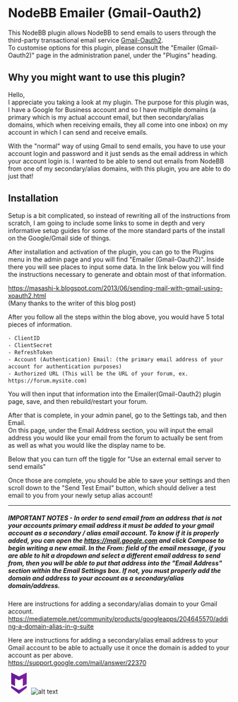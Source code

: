 # NodeBB Emailer (Gmail-Oauth2)

This NodeBB plugin allows NodeBB to send emails to users through the third-party transactional email service [Gmail-Oauth2](http://gmail.com).  
To customise options for this plugin, please consult the "Emailer (Gmail-Oauth2)" page in the administration panel, under the "Plugins" heading.

## Why you might want to use this plugin?

Hello,  
I appreciate you taking a look at my plugin. The purpose for this plugin was, I have a Google for Business account and so I have multiple domains (a primary which is my actual account email, but then secondary/alias domains, which when receiving emails, they all come into one inbox) on my account in which I can send and receive emails. 

With the "normal" way of using Gmail to send emails, you have to use your account login and password and it just sends as the email address in which your account login is. I wanted to be able to send out emails from NodeBB from one of my secondary/alias domains, with this plugin, you are able to do just that!

## Installation

Setup is a bit complicated, so instead of rewriting all of the instructions from scratch, I am going to include some links to some in depth and very informative setup guides for some of the more standard parts of the install on the Google/Gmail side of things.

After installation and activation of the plugin, you can go to the Plugins menu in the admin page and you will find "Emailer (Gmail-Oauth2)". Inside there you will see places to input some data. In the link below you will find the instructions necessary to generate and obtain most of that information.


https://masashi-k.blogspot.com/2013/06/sending-mail-with-gmail-using-xoauth2.html  
(Many thanks to the writer of this blog post)

After you follow all the steps within the blog above, you would have 5 total pieces of information.

````text
- ClientID
- ClientSecret
- RefreshToken
- Account (Authentication) Email: (the primary email address of your account for authentication purposes)
- Authorized URL (This will be the URL of your forum, ex. https://forum.mysite.com)
````

You will then input that information into the Emailer(Gmail-Oauth2) plugin page, save, and then rebuild/restart your forum.

After that is complete, in your admin panel, go to the Settings tab, and then Email.  
On this page, under the Email Address section, you will input the email address you would like your email from the forum to actually be sent from as well as what you would like the display name to be.

Below that you can turn off the tiggle for "Use an external email server to send emails"

Once those are complete, you should be able to save your settings and then scroll down to the "Send Test Email" button, which should deliver a test email to you from your newly setup alias account!

-----------------

##### IMPORTANT NOTES - In order to send email from an address that is not your accounts primary email address it *must* be added to your gmail account as a secondary / alias email account.  To know if it is properly added, you can open the https://mail.google.com and click Compose to begin writing a new email. In the From: field of the email message, if you are able to hit a dropdown and select a different email address to send from, then you will be able to put that address into the "Email Address" section within the Email Settings box. If not, you must properly add the domain and address to your account as a secondary/alias domain/address.

Here are instructions for adding a secondary/alias domain to your Gmail account.  
<https://mediatemple.net/community/products/googleapps/204645570/adding-a-domain-alias-in-g-suite>

Here are instructions for adding a secondary/alias email address to your Gmail account to be able to actually use it once the domain is added to your account as per above.  
<https://support.google.com/mail/answer/22370>

 ![alt text](https://github.com/adam-p/markdown-here/raw/master/src/common/images/icon48.png "Logo Title Text 1")
  ![alt text](https://i.imgur.com/cg5ow2M.png "Logo Title Text 1")

 
